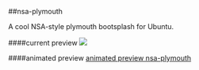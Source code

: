 ##nsa-plymouth

A cool NSA-style plymouth bootsplash for Ubuntu.

####current preview
![](http://imgur.com/pyqrmvO.png)

####animated preview
[animated preview nsa-plymouth](http://gph.is/1IzkUZI)
